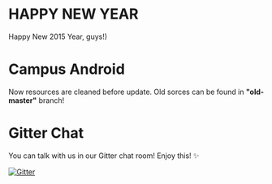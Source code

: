 HAPPY NEW YEAR
====

Happy New 2015 Year, guys!)

Campus Android
====

Now resources are cleaned before update. Old sorces can be found in **"old-master"** branch!

Gitter Chat
====

You can talk with us in our Gitter chat room! Enjoy this! :sparkles:

[![Gitter](https://badges.gitter.im/Join%20Chat.svg)](https://gitter.im/DOIS/ecampus-client-android?utm_source=badge&utm_medium=badge&utm_campaign=pr-badge&utm_content=badge)
